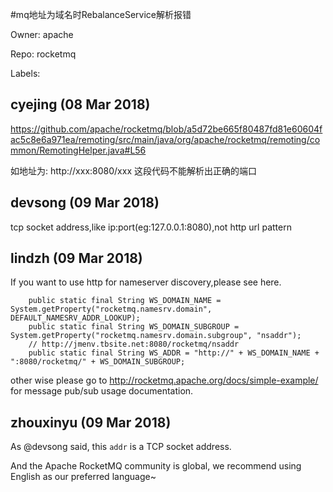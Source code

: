 #mq地址为域名时RebalanceService解析报错

Owner: apache

Repo: rocketmq

Labels: 

## cyejing (08 Mar 2018)

https://github.com/apache/rocketmq/blob/a5d72be665f80487fd81e60604fac5c8e6a971ea/remoting/src/main/java/org/apache/rocketmq/remoting/common/RemotingHelper.java#L56

如地址为: http://xxx:8080/xxx
这段代码不能解析出正确的端口

## devsong (09 Mar 2018)

tcp socket address,like ip:port(eg:127.0.0.1:8080),not http url pattern

## lindzh (09 Mar 2018)

If you want to use http for nameserver discovery,please see here.

```
    public static final String WS_DOMAIN_NAME = System.getProperty("rocketmq.namesrv.domain", DEFAULT_NAMESRV_ADDR_LOOKUP);
    public static final String WS_DOMAIN_SUBGROUP = System.getProperty("rocketmq.namesrv.domain.subgroup", "nsaddr");
    // http://jmenv.tbsite.net:8080/rocketmq/nsaddr
    public static final String WS_ADDR = "http://" + WS_DOMAIN_NAME + ":8080/rocketmq/" + WS_DOMAIN_SUBGROUP;
```

other wise please go to http://rocketmq.apache.org/docs/simple-example/ for message pub/sub usage documentation.

## zhouxinyu (09 Mar 2018)

As @devsong said, this `addr` is a TCP socket address.

And the Apache RocketMQ community is global, we recommend using English as our preferred language~

